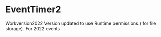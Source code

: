 # EventTimer2
Workversion2022
Version updated to use Runtime permissions ( for file storage). For 2022 events
